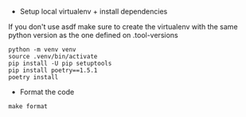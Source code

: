 - Setup local virtualenv + install dependencies

If you don't use asdf make sure to create the virtualenv with the same python version as the one defined on .tool-versions

```
python -m venv venv
source .venv/bin/activate
pip install -U pip setuptools
pip install poetry==1.5.1
poetry install
```

- Format the code

```
make format
```
